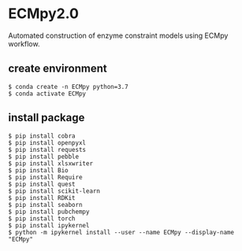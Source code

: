# ECMpy2.0
Automated construction of enzyme constraint models using ECMpy workflow.

## create environment

```shell
$ conda create -n ECMpy python=3.7  
$ conda activate ECMpy
```
## install package 

```shell
$ pip install cobra  
$ pip install openpyxl  
$ pip install requests  
$ pip install pebble  
$ pip install xlsxwriter  
$ pip install Bio   
$ pip install Require  
$ pip install quest   
$ pip install scikit-learn  
$ pip install RDKit  
$ pip install seaborn 
$ pip install pubchempy
$ pip install torch
$ pip install ipykernel 
$ python -m ipykernel install --user --name ECMpy --display-name "ECMpy"  

